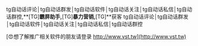 tg自动话评论│tg自动话群发│tg自动话软件│tg自动话关注│tg自动话私信│tg自动话群控,**[TG]**霸屏助手,**[TG]**暴力营销,**[TG]**获客
tg自动话评论│tg自动话群发│tg自动话软件│tg自动话关注│tg自动话私信│tg自动话群控

[😍想了解推广相关软件的朋友请登录 http://www.vst.tw](http://www.vst.tw)




